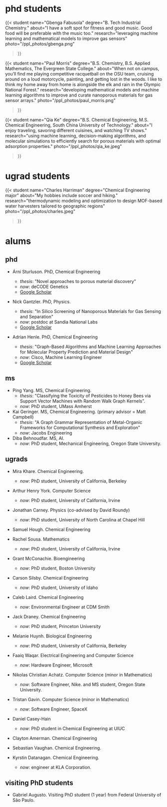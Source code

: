 # phd students

{{< student 
 name="Gbenga Fabusola"
  degree="B. Tech Industrial Chemistry."
  about="I have a soft spot for fitness and good music. Good food will be preferable with the music too."
  research="leveraging machine learning and mathematical models to improve gas sensors"
  photo="/ppl_photos/gbenga.png"
>}}

{{< student 
 name="Paul Morris"
  degree="B.S. Chemistry, B.S. Applied Mathematics, The Evergreen State College."
  about="When not on campus, you’ll find me playing competitive racquetball on the OSU team, cruising around on a loud motorcycle, painting, and getting lost in the woods. I like to think my home away from home is alongside the elk and rain in the Olympic National Forest."
  research="developing mathematical models and machine learning algorithms to improve and curate nanoporous materials for gas sensor arrays."
  photo="/ppl_photos/paul_morris.png"
>}}

{{< student 
 name="Qia Ke"
  degree="B.S. Chemical Engineering, M.S. Chemical Engineering, South China University of Technology."
  about="I enjoy traveling, savoring different cuisines, and watching TV shows."
  research="using machine learning, decision-making algorithms, and molecular simulations to efficiently search for porous materials with optimal adsorption properties."
  photo="/ppl_photos/qia_ke.jpeg"
>}}

# ugrad students

{{< student 
  name="Charles Harriman"
  degree="Chemical Engineering major"
  about="My hobbies include soccer and hiking."
  research="thermodynamic modeling and optimization to design MOF-based water harvesters tailored to geographic regions"
  photo="/ppl_photos/charles.jpeg"
>}}

# alums

## phd
* Árni Sturluson. PhD, Chemical Engineering
    * _thesis_: "Novel approaches to porous material discovery"
    * _now_: deCODE Genetics
    * [Google Scholar](https://scholar.google.com/citations?user=k55bK2oAAAAJ&hl=en)

* Nick Gantzler. PhD, Physics.
    * _thesis_: "In Silico Screening of Nanoporous Materials for Gas Sensing and Separation"
    * _now_: postdoc at Sandia National Labs
    * [Google Scholar](https://scholar.google.com/citations?user=86bzumwAAAAJ&hl=en)

* Adrian Henle. PhD, Chemical Engineering
    * _thesis_: "Graph-Based Algorithms and Machine Learning Approaches for Molecular Property Prediction and Material Design"
    * _now_: Cisco, Machine Learning Engineer
    * [Google Scholar](https://scholar.google.com/citations?user=s8a0NmYAAAAJ&hl=en)

## ms 
* Ping Yang. MS, Chemical Engineering. 
    * _thesis_: "Classifying the Toxicity of Pesticides to Honey Bees via Support Vector Machines with Random Walk Graph Kernels".
    * _now_: PhD student, UMass Amherst
* Kai Geringer. MS, Chemical Engineering. (primary advisor = Matt Campbell)
    * _thesis_: "A Graph Grammar Representation of Metal-Organic Frameworks for Computational Synthesis and Exploration"
    * _now_: Jacobs Engineering
* Diba Behnoudfar. MS, AI.
    * _now_: PhD student, Mechanical Engineering, Oregon State University.

## ugrads
* Mira Khare. Chemical Engineering. 
    * _now_: PhD student, University of California, Berkeley

* Arthur Henry York. Computer Science
    * _now_: PhD student, University of California, Irvine

* Jonathan Carney. Physics (co-advised by David Roundy)
    * _now_: PhD student, University of North Carolina at Chapel Hill

* Samuel Hough. Chemical Engineering

* Rachel Sousa. Mathematics
    * _now_: PhD student, University of California, Irvine

* Grant McConachie. Bioengineering
    * _now_: PhD student, Boston University

* Carson Silsby. Chemical Engineering
    * _now_: PhD student, University of Idaho

* Caleb Laird. Chemical Engineering
    * _now_: Environmental Engineer at CDM Smith

* Jack Draney. Chemical Engineering
    * _now_: PhD student, Princeton University

* Melanie Huynh. Biological Engineering
    * _now_: PhD student, University of California, Berkeley

* Faaiq Waqar. Electrical Engineering and Computer Science
    * _now_: Hardware Engineer, Microsoft

* Nikolas Christian Achatz. Computer Science (minor in Mathematics)
    * _now_: Software Engineer, Nike. and MS student, Oregon State University.

* Tristan Gavin. Computer Science (minor in Mathematics)
    * _now_: Software Engineer, SpaceX

* Daniel Casey-Hain
    * _now_: PhD student in Chemical Engineering at UIUC

* Clayton Amerman. Chemical Engineering

* Sebastian Vaughan. Chemical Engineering.

* Kyrstin Datanagan. Chemical Engineering.
    * _now_: engineer at KLA Corporation.

## visiting PhD students
* Gabriel Augusto. Visiting PhD student (1 year) from Federal University of São Paulo. 

